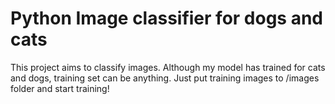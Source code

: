 # Python Image classifier for dogs and cats

This project aims to classify images. Although my model has trained for cats and dogs, training set can be anything. Just put training images to /images folder and start training!
